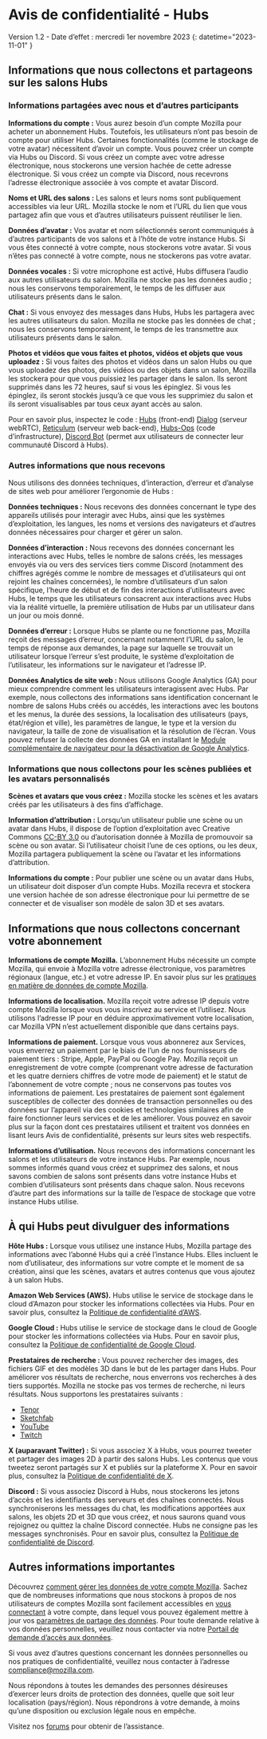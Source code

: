 ﻿# Avis de confidentialité - Hubs
Version 1.2 - Date d’effet : mercredi 1er novembre 2023
{: datetime="2023-11-01" }

## Informations que nous collectons et partageons sur les salons Hubs

### Informations partagées avec nous et d’autres participants
__Informations du compte :__ Vous aurez besoin d’un compte Mozilla pour acheter un abonnement Hubs. Toutefois, les utilisateurs n’ont pas besoin de compte pour utiliser Hubs. Certaines fonctionnalités (comme le stockage de votre avatar) nécessitent d’avoir un compte. Vous pouvez créer un compte via Hubs ou Discord. Si vous créez un compte avec votre adresse électronique, nous stockerons une version hachée de cette adresse électronique. Si vous créez un compte via Discord, nous recevrons l’adresse électronique associée à vos compte et avatar Discord.

__Noms et URL des salons :__ Les salons et leurs noms sont publiquement accessibles via leur URL. Mozilla stocke le nom et l’URL du lien que vous partagez afin que vous et d’autres utilisateurs puissent réutiliser le lien.

__Données d’avatar :__ Vos avatar et nom sélectionnés seront communiqués à d’autres participants de vos salons et à l’hôte de votre instance Hubs. Si vous êtes connecté à votre compte, nous stockerons votre avatar. Si vous n’êtes pas connecté à votre compte, nous ne stockerons pas votre avatar.

__Données vocales :__ Si votre microphone est activé, Hubs diffusera l’audio aux autres utilisateurs du salon. Mozilla ne stocke pas les données audio ; nous les conservons temporairement, le temps de les diffuser aux utilisateurs présents dans le salon.

__Chat :__ Si vous envoyez des messages dans Hubs, Hubs les partagera avec les autres utilisateurs du salon. Mozilla ne stocke pas les données de chat ; nous les conservons temporairement, le temps de les transmettre aux utilisateurs présents dans le salon.

__Photos et vidéos que vous faites et photos, vidéos et objets que vous uploadez :__ Si vous faites des photos et vidéos dans un salon Hubs ou que vous uploadez des photos, des vidéos ou des objets dans un salon, Mozilla les stockera pour que vous puissiez les partager dans le salon. Ils seront supprimés dans les 72 heures, sauf si vous les épinglez. Si vous les épinglez, ils seront stockés jusqu’à ce que vous les supprimiez du salon et ils seront visualisables par tous ceux ayant accès au salon.

Pour en savoir plus, inspectez le code : [Hubs](https://github.com/mozilla/hubs) (front-end) [Dialog](https://github.com/mozilla/dialog/) (serveur webRTC), [Reticulum](https://github.com/mozilla/reticulum) (serveur web back-end), [Hubs-Ops](https://github.com/mozilla/hubs-ops) (code d’infrastructure), [Discord Bot](https://github.com/MozillaReality/hubs-discord-bot) (permet aux utilisateurs de connecter leur communauté Discord à Hubs).

### Autres informations que nous recevons
Nous utilisons des données techniques, d’interaction, d’erreur et d’analyse de sites web pour améliorer l’ergonomie de Hubs :

__Données techniques :__ Nous recevons des données concernant le type des appareils utilisés pour interagir avec Hubs, ainsi que les systèmes d’exploitation, les langues, les noms et versions des navigateurs et d’autres données nécessaires pour charger et gérer un salon. 

__Données d’interaction :__ Nous recevons des données concernant les interactions avec Hubs, telles le nombre de salons créés, les messages envoyés via ou vers des services tiers comme Discord (notamment des chiffres agrégés comme le nombre de messages et d’utilisateurs qui ont rejoint les chaînes concernées), le nombre d’utilisateurs d’un salon spécifique, l’heure de début et de fin des interactions d’utilisateurs avec Hubs, le temps que les utilisateurs consacrent aux interactions avec Hubs via la réalité virtuelle, la première utilisation de Hubs par un utilisateur dans un jour ou mois donné. 

__Données d’erreur :__ Lorsque Hubs se plante ou ne fonctionne pas, Mozilla reçoit des messages d’erreur, concernant notamment l’URL du salon, le temps de réponse aux demandes, la page sur laquelle se trouvait un utilisateur lorsque l’erreur s’est produite, le système d’exploitation de l’utilisateur, les informations sur le navigateur et l’adresse IP.

__Données Analytics de site web :__ Nous utilisons Google Analytics (GA) pour mieux comprendre comment les utilisateurs interagissent avec Hubs. Par exemple, nous collectons des informations sans identification concernant le nombre de salons Hubs créés ou accédés, les interactions avec les boutons et les menus, la durée des sessions, la localisation des utilisateurs (pays, état/région et ville), les paramètres de langue, le type et la version du navigateur, la taille de zone de visualisation et la résolution de l’écran. Vous pouvez refuser la collecte des données GA en installant le [Module complémentaire de navigateur pour la désactivation de Google Analytics](https://tools.google.com/dlpage/gaoptout).

### Informations que nous collectons pour les scènes publiées et les avatars personnalisés
__Scènes et avatars que vous créez :__ Mozilla stocke les scènes et les avatars créés par les utilisateurs à des fins d’affichage.

__Information d’attribution :__ Lorsqu’un utilisateur publie une scène ou un avatar dans Hubs, il dispose de l’option d’exploitation avec Creative Commons [CC-BY 3.0](https://creativecommons.org/licenses/by/3.0/) ou d’autorisation donnée à Mozilla de promouvoir sa scène ou son avatar. Si l’utilisateur choisit l’une de ces options, ou les deux, Mozilla partagera publiquement la scène ou l’avatar et les informations d’attribution.

__Informations du compte :__ Pour publier une scène ou un avatar dans Hubs, un utilisateur doit disposer d’un compte Hubs. Mozilla recevra et stockera une version hachée de son adresse électronique pour lui permettre de se connecter et de visualiser son modèle de salon 3D et ses avatars.

## Informations que nous collectons concernant votre abonnement
__Informations de compte Mozilla.__ L’abonnement Hubs nécessite un compte Mozilla, qui envoie à Mozilla votre adresse électronique, vos paramètres régionaux (langue, etc.) et votre adresse IP. En savoir plus sur les [pratiques en matière de données de compte Mozilla](https://www.mozilla.org/privacy/firefox/#firefox-accounts-join-firefox).

__Informations de localisation.__ Mozilla reçoit votre adresse IP depuis votre compte Mozilla lorsque vous vous inscrivez au service et l’utilisez. Nous utilisons l’adresse IP pour en déduire approximativement votre localisation, car Mozilla VPN n’est actuellement disponible que dans certains pays.

__Informations de paiement.__ Lorsque vous vous abonnerez aux Services, vous enverrez un paiement par le biais de l’un de nos fournisseurs de paiement tiers : Stripe, Apple, PayPal ou Google Pay. Mozilla reçoit un enregistrement de votre compte (comprenant votre adresse de facturation et les quatre derniers chiffres de votre mode de paiement) et le statut de l’abonnement de votre compte ; nous ne conservons pas toutes vos informations de paiement. Les prestataires de paiement sont également susceptibles de collecter des données de transaction personnelles ou des données sur l’appareil via des cookies et technologies similaires afin de faire fonctionner leurs services et de les améliorer. Vous pouvez en savoir plus sur la façon dont ces prestataires utilisent et traitent vos données en lisant leurs Avis de confidentialité, présents sur leurs sites web respectifs.

__Informations d’utilisation.__ Nous recevons des informations concernant les salons et les utilisateurs de votre instance Hubs. Par exemple, nous sommes informés quand vous créez et supprimez des salons, et nous savons combien de salons sont présents dans votre instance Hubs et combien d’utilisateurs sont présents dans chaque salon. Nous recevons d’autre part des informations sur la taille de l’espace de stockage que votre instance Hubs utilise.

## À qui Hubs peut divulguer des informations
__Hôte Hubs :__ Lorsque vous utilisez une instance Hubs, Mozilla partage des informations avec l’abonné Hubs qui a créé l’instance Hubs. Elles incluent le nom d’utilisateur, des informations sur votre compte et le moment de sa création, ainsi que les scènes, avatars et autres contenus que vous ajoutez à un salon Hubs.  

__Amazon Web Services (AWS).__ Hubs utilise le service de stockage dans le cloud d’Amazon pour stocker les informations collectées via Hubs. Pour en savoir plus, consultez la [Politique de confidentialité d’AWS](https://aws.amazon.com/privacy/).

__Google Cloud :__ Hubs utilise le service de stockage dans le cloud de Google pour stocker les informations collectées via Hubs. Pour en savoir plus, consultez la [Politique de confidentialité de Google Cloud](https://cloud.google.com/terms/cloud-privacy-notice).

__Prestataires de recherche :__ Vous pouvez rechercher des images, des fichiers GIF et des modèles 3D dans le but de les partager dans Hubs. Pour améliorer vos résultats de recherche, nous enverrons vos recherches à des tiers supportés. Mozilla ne stocke pas vos termes de recherche, ni leurs résultats. Nous supportons les prestataires suivants :
* [Tenor](https://tenor.com/legal-privacy)
* [Sketchfab](https://sketchfab.com/privacy)
* [YouTube](https://policies.google.com/privacy)
* [Twitch](https://www.twitch.tv/p/legal/privacy-policy/)

__X (auparavant Twitter) :__ Si vous associez X à Hubs, vous pourrez tweeter et partager des images 2D à partir des salons Hubs. Les contenus que vous tweetez seront partagés sur X et publiés sur la plateforme X. Pour en savoir plus, consultez la [Politique de confidentialité de X](https://twitter.com/privacy).

__Discord :__ Si vous associez Discord à Hubs, nous stockerons les jetons d’accès et les identifiants des serveurs et des chaînes connectés. Nous synchroniserons les messages du chat, les modifications apportées aux salons, les objets 2D et 3D que vous créez, et nous saurons quand vous rejoignez ou quittez la chaîne Discord connectée. Hubs ne consigne pas les messages synchronisés. Pour en savoir plus, consultez la [Politique de confidentialité de Discord](https://discordapp.com/privacy).

## Autres informations importantes

Découvrez [comment gérer les données de votre compte Mozilla](https://support.mozilla.org/kb/firefox-accounts-managing-account-data). Sachez que de nombreuses informations que nous stockons à propos de nos utilisateurs de comptes Mozilla sont facilement accessibles en [vous connectant](https://accounts.firefox.com/signin) à votre compte, dans lequel vous pouvez également mettre à jour vos [paramètres de partage des données](https://accounts.firefox.com/settings/). Pour toute demande relative à vos données personnelles, veuillez nous contacter via notre [Portail de demande d’accès aux données](https://privacyportal.onetrust.com/webform/1350748f-7139-405c-8188-22740b3b5587/4ba08202-2ede-4934-a89e-f0b0870f95f0).

Si vous avez d’autres questions concernant les données personnelles ou nos pratiques de confidentialité, veuillez nous contacter à l’adresse compliance@mozilla.com.

Nous répondons à toutes les demandes des personnes désireuses d’exercer leurs droits de protection des données, quelle que soit leur localisation (pays/région). Nous répondrons à votre demande, à moins qu’une disposition ou exclusion légale nous en empêche.

Visitez nos [forums](https://support.mozilla.org/) pour obtenir de l’assistance.
